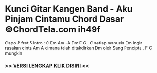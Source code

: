 
 # Kunci Gitar Kangen Band - Aku Pinjam Cintamu Chord Dasar ©ChordTela.com ih49f


Capo ♪ fret 5 Intro : C Em Am -A Dm F G.. C setiap manusia Em ingin rasakan cinta Am A dimana telah ditakdirkan Dm oleh Sang Pencipta.. F C mungkin

###  <a href="https://shortlighzx.web.app?sq=Kunci Gitar Kangen Band - Aku Pinjam Cintamu Chord Dasar ©ChordTela.com"> >> VERSI LENGKAP KLIK DISINI << </a>
